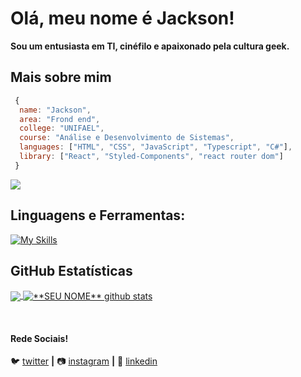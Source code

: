 #  Olá, meu nome é <strong>Jackson!</strong>

**Sou um entusiasta em TI, cinéfilo e apaixonado pela cultura geek.**

## Mais sobre mim



````js
 {
  name: "Jackson",
  area: "Frond end",
  college: "UNIFAEL",
  course: "Análise e Desenvolvimento de Sistemas",
  languages: ["HTML", "CSS", "JavaScript", "Typescript", "C#"],
  library: ["React", "Styled-Components", "react router dom"]
 }
````
<img  max-width="120" src="https://media.giphy.com/media/JIX9t2j0ZTN9S/giphy.gif" />

## **Linguagens e Ferramentas:**  


[![My Skills](https://skillicons.dev/icons?i=js,html,css,react,styledcomponents,vite)](https://skillicons.dev)
<!--
<code><img height="32" src="https://raw.githubusercontent.com/github/explore/80688e429a7d4ef2fca1e82350fe8e3517d3494d/topics/nodejs/nodejs.png" alt="Nodejs"/></code>
<code><img height="32" src="https://raw.githubusercontent.com/github/explore/80688e429a7d4ef2fca1e82350fe8e3517d3494d/topics/angular/angular.png" alt="Angular"/></code>
<code><img height="32" src="https://raw.githubusercontent.com/github/explore/80688e429a7d4ef2fca1e82350fe8e3517d3494d/topics/mysql/mysql.png" alt="MySQL"/></code>
<code><img height="32" src="https://raw.githubusercontent.com/github/explore/80688e429a7d4ef2fca1e82350fe8e3517d3494d/topics/postgresql/postgresql.png" alt="PostegreSQL"/></code>
<code><img height="32" src="https://raw.githubusercontent.com/github/explore/80688e429a7d4ef2fca1e82350fe8e3517d3494d/topics/mongodb/mongodb.png" alt="MongoDB"/></code>

https://github.com/tandpfun/skill-icons
-->

## **GitHub Estatísticas**

<a href="https://github.com/Gurupreet">
  <img align="center" src="https://github-readme-stats.vercel.app/api/top-langs/?username=jacks0nsilva&theme=dracula&hide_langs_below=1" />
</a>

<a href="https://github.com/Gurupreet">
 <img align="center" src="https://github-readme-stats.vercel.app/api?username=jacks0nsilva&show_icons=true&theme=dracula&line_height=27" alt="**SEU NOME** github stats"/>
</a>

[twitter]: https://twitter.com/SEUTWITTER
[instagram]: https://www.instagram.com/jacks0n_ss/
[linkedin]: https://www.linkedin.com/in/jacksonn-silva/
<br>

#### Rede Sociais!


🐦 [twitter][twitter] **|** 
📷 [instagram][instagram] **|** 
👔 [linkedin][linkedin]


